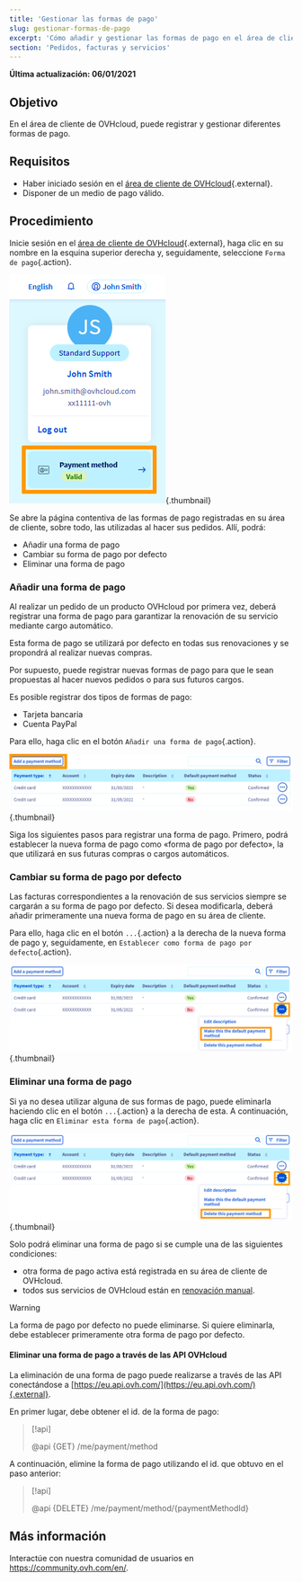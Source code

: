 ```yaml
---
title: 'Gestionar las formas de pago'
slug: gestionar-formas-de-pago
excerpt: 'Cómo añadir y gestionar las formas de pago en el área de cliente de OVHcloud'
section: 'Pedidos, facturas y servicios'
---
```


**Última actualización: 06/01/2021**

## Objetivo
En el área de cliente de OVHcloud, puede registrar y gestionar diferentes formas de pago.

## Requisitos
- Haber iniciado sesión en el [área de cliente de OVHcloud](https://www.ovh.com/auth/?action=gotomanager&from=https://www.ovh.es/&ovhSubsidiary=es){.external}.
- Disponer de un medio de pago válido.

## Procedimiento

Inicie sesión en el [área de cliente de OVHcloud](https://www.ovh.com/auth/?action=gotomanager&from=https://www.ovh.es/&ovhSubsidiary=es){.external}, haga clic en su nombre en la esquina superior derecha y, seguidamente, seleccione `Forma de pago`{.action}.

![manage-payment-methods](images/hubpayment.png){.thumbnail}

Se abre la página contentiva de las formas de pago registradas en su área de cliente, sobre todo, las utilizadas al hacer sus pedidos. Allí, podrá:

- Añadir una forma de pago
- Cambiar su forma de pago por defecto
- Eliminar una forma de pago

### Añadir una forma de pago

Al realizar un pedido de un producto OVHcloud por primera vez, deberá registrar una forma de pago para garantizar la renovación de su servicio mediante cargo automático.

Esta forma de pago se utilizará por defecto en todas sus renovaciones y se propondrá al realizar nuevas compras.

Por supuesto, puede registrar nuevas formas de pago para que le sean propuestas al hacer nuevos pedidos o para sus futuros cargos.

Es posible registrar dos tipos de formas de pago:

- Tarjeta bancaria
- Cuenta PayPal

Para ello, haga clic en el botón `Añadir una forma de pago`{.action}.

![manage-payment-methods](images/managepaymentmethods2.png){.thumbnail}

Siga los siguientes pasos para registrar una forma de pago. Primero, podrá establecer la nueva forma de pago como «forma de pago por defecto», la que utilizará en sus futuras compras o cargos automáticos.

### Cambiar su forma de pago por defecto

Las facturas correspondientes a la renovación de sus servicios siempre se cargarán a su forma de pago por defecto. Si desea modificarla, deberá añadir primeramente una nueva forma de pago en su área de cliente.

Para ello, haga clic en el botón `...`{.action} a la derecha de la nueva forma de pago y, seguidamente, en `Establecer como forma de pago por defecto`{.action}.

![manage-payment-methods](images/managepaymentmethods3.png){.thumbnail}

### Eliminar una forma de pago

Si ya no desea utilizar alguna de sus formas de pago, puede eliminarla haciendo clic en el botón `...`{.action} a la derecha de esta. A continuación, haga clic en `Eliminar esta forma de pago`{.action}.

![manage-payment-methods](images/managepaymentmethods4.png){.thumbnail}

Solo podrá eliminar una forma de pago si se cumple una de las siguientes condiciones:

- otra forma de pago activa está registrada en su área de cliente de OVHcloud.
- todos sus servicios de OVHcloud están en [renovación manual](../renovacion-automatica-ovh/#renovacion-manual).

> [!warning]
>
La forma de pago por defecto no puede eliminarse. Si quiere eliminarla, debe establecer primeramente otra forma de pago por defecto.
>

#### Eliminar una forma de pago a través de las API OVHcloud

La eliminación de una forma de pago puede realizarse a través de las API conectándose a [https://eu.api.ovh.com/](https://eu.api.ovh.com/){.external}.

En primer lugar, debe obtener el id. de la forma de pago: 

> [!api]
>
> @api {GET} /me/payment/method 
>

A continuación, elimine la forma de pago utilizando el id. que obtuvo en el paso anterior:

> [!api]
>
> @api {DELETE} /me/payment/method/{paymentMethodId}
>

## Más información

Interactúe con nuestra comunidad de usuarios en <https://community.ovh.com/en/>.
